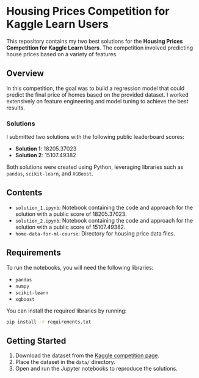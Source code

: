 
# Housing Prices Competition for Kaggle Learn Users

This repository contains my two best solutions for the **Housing Prices Competition for Kaggle Learn Users**. The competition involved predicting house prices based on a variety of features.

## Overview

In this competition, the goal was to build a regression model that could predict the final price of homes based on the provided dataset. I worked extensively on feature engineering and model tuning to achieve the best results.

### Solutions

I submitted two solutions with the following public leaderboard scores:
- **Solution 1**: 18205.37023
- **Solution 2**: 15107.49382

Both solutions were created using Python, leveraging libraries such as `pandas`, `scikit-learn`, and `XGBoost`. 

## Contents

- `solution_1.ipynb`: Notebook containing the code and approach for the solution with a public score of 18205.37023.
- `solution_2.ipynb`: Notebook containing the code and approach for the solution with a public score of 15107.49382.
- `home-data-for-ml-course`: Directory for housing price data files.

## Requirements

To run the notebooks, you will need the following libraries:
- `pandas`
- `numpy`
- `scikit-learn`
- `xgboost`

You can install the required libraries by running:
```bash
pip install -r requirements.txt
```

## Getting Started

1. Download the dataset from the [Kaggle competition page](https://www.kaggle.com/competitions/home-data-for-ml-coursee).
2. Place the dataset in the `data/` directory.
3. Open and run the Jupyter notebooks to reproduce the solutions.
